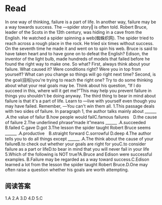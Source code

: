 # Read
In one way of thinking, failure is a part of life. In another way, failure may be a way towards success. The ―spider story‖ is often told. Robert Bruce, leader of the Scots in the 13th century, was hiding in a cave from the English. He watched a spider spinning a web(蜘蛛织网). The spider tried to reach across a rough place in the rock. He tried six times without success. On the seventh time he made it and went on to spin his web. Bruce is said to have taken heart and to have gone on to defeat the English? Edison, the inventor of the light bulb, made hundreds of models that failed before he found the right way to make one.
So what? First, always think about your failure. What caused it? Were conditions right? Were you in top from yourself? What can you change so things will go right next time?
Second, is the goal(目标)you're trying to reach the right one? Try to do some thinking about what your real goals may be. Think about his question, “If I do succeed in this, where will it get me?”This may help you prevent failure in things you shouldn't be doing anyway.
The third thing to bear in mind about failure is that it's a part of life. Learn to ―live with yourself even though you may have failed. Remember, ―You can't win them all.
1.This passage deals with two sides of failure. In paragraph 1, the author talks mainly about ______ .A.the value of failur B.how people would failC.famous failures　D.the cause of failure
2.The underlined phrase“made it”means ______ .A.succeeded B.failed C.gave D.got
3.The lesson the spider taught Robert Bruce seems ______ .A.productive　B.straight forward C.sorrowful D.deep
4.The author tells you to do all things except ______ .A.The think about the cause of your failureB.to check out whether your goals are right for youC.to consider failure as a part or lifeD.to bear in mind that you will never fail in your life
5.Which of the following is NOT true?A.Bruce and Edison were successful examples. 
B.Failure may be regarded as a way toward success.C.Edison learned a lot from the lesson the spider taught Robert Bruce.D.One may often raise a question whether his goals are worth attempting.
## 阅读答案
1.A
2.A
3.D
4.D
5.C

